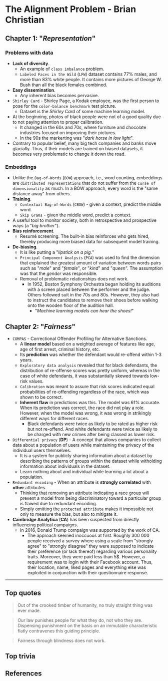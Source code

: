 
# The Alignment Problem - Brian Christian
## Chapter 1: "*Representation*"

### Problems with data

* **Lack of diversity**.
  * An example of `class imbalance` problem.
  * `Labeled Faces in the Wild` (`LFW`) dataset contains $77\%$ males, and more than $83\%$ white people. It contains more pictures of George W. Bush than all the black females combined.
* **Easy dissemination**.
  * Any inherent bias becomes pervasive.
* `Shirley Card` - Shirley Page, a Kodak employee, was the first person to pose for the `color-balance benchmark` test picture.
  * Dataset is the *Shirley Card* of some machine learning model.
* At the beginning, photos of black people were not of a good quality due to not paying attention to proper calibration.
  * It changed in the 60s and 70s, where furniture and chocolate industries focused on improving their pictures.
  * In the 90s the markerting was "*dark horse in low light*".
* Contrary to popular belief, many big tech companies and banks move glacially. Thus, if their models are trained on biased datasets, it becomes very problematic to change it down the road.

### Embeddings

* Unlike the `Bag-of-Words` (`BOW`) approach, i.e., word counting, embeddings are `distributed representations` that do not suffer from the `curse of dimensionality` as much. In a BOW approach, every word is the "same distance away" from others.
* **Training**.
  * `Contextual Bag-of-Words` (`CBOW`) - given a context, predict the middle word.
  * `Skip Grams` - given the middle word, predict a context.
* A useful tool to monitor society, both in retrospective and prospective ways (a "*big brother*").
* **Bias reinforcement**.
  * Resumé screening. The built-in bias reinforces who gets hired, thereby producing more biased data for subsequent model training.
* **De-biasing**.
  * It is like putting a "*lipstick on a pig.*"
  * `Principal Component Analysis` (`PCA`) was used to find the dimension that explained the greatest amount of variation between words pairs such as "*male*" and "*female*", or "*kind*" and "*queen*". The assumption was that the *gender* was responsible.
  * Removal of problematic relationships does not work.
    * In 1952, Boston Symphony Orchestra began holding its auditions with a screen placed between the performer and the judge. Others followed suit in the 70s and 80s. However, they also had to instruct the candidates to remove their shoes before walking onto the wooden floor of the audition hall.
      * "*Machine learning models can hear the shoes!*"


## Chapter 2: "*Fairness*"

* `COMPAS` - Correctional Offender Profiling for Alternative Sanctions.
  * A **linear model** based on a weighted average of features like age, age of first arrest, criminal history, etc.
  * Its **prediction** was whether the defendant would re-offend within $1$-$3$ years.
  * `Exploratory data analysis` revealed that for black defendants, the distribution of re-offense scores was pretty uniform, whereas in the case of white defendants, it was substantially skewed towards low-risk values.
  * `Calibration` was meant to assure that risk scores indicated equal probabilities of re-offending regardless of the race, which was shown to be correct.
  * **Inherent flaw** in predictions was this. The model was $61$\% accurate. When its prediction was correct, the race did not play a role. However, when the model was wrong, it was wrong in strikingly different ways for different races.
    * Black defendants were twice as likely to be rated as  higher risk but not re-offend. And white defendants were twice as likely to be charged with new crimes after being classed as lower risk.
* `Differential privacy` (**DP**) - A concept that allows companies to collect data about a population of users while maintaining the privacy of the individual users themselves.
  * It is a system for publicly sharing information about a dataset by describing the patterns of groups within the dataset while witholding information about individuals in the dataset.
  * Learn nothing about and individual while learning a lot about a population.
* `Redundant encoding` - When an attribute is **strongly correlated** with **other** attributes.
  * Thinking that removing an attribute indicating a race group will prevent a model from being discriminatory toward a particular group is flawed due to redundant encoding.
  * Simply omitting the `protected attribute` makes it impossible not only to measure the bias, but also to mitigate it.
* **Cambridge Analytica** (**CA**) has been suspected from directly influencing political campaigns.
  * In $2016$, Donald Trump compaign was supported by the work of CA.
    * The approach seemed inoccuous at first. Roughly $300\ 000$ people received a survey where using a scale from "strongly agree" to "strongly disagree" they were supposed to indicate their preference (or lack thereof) regarding various personality traits. Moreover, they were paid less than $5$\$. However, a requirement was to login with their Facebook account. Thus, their location, name, liked pages and everything else was exploited in conjunction with their questionnaire response.
---

## Top quotes

> Out of the crooked timber of humanity, no truly straight thing was ever made.

> Our law punishes people for what they do, not who they are. Dispensing punishment on the basis on an immutable characteristic flatly contravenes this guiding principle.

> Fairness through blindness does not work.

## Top trivia

## References
